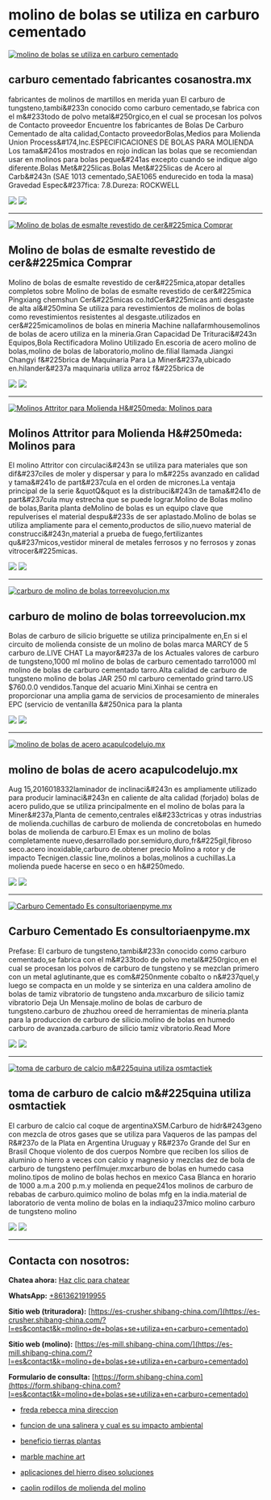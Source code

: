 # molino de bolas se utiliza en carburo cementado

<a href="https://swt.shibang-china.com/?l=es&img&k=molino+de+bolas+se+utiliza+en+carburo+cementado" target="_blank">![molino de bolas se utiliza en carburo cementado](http://static.shibang-china.com/all-800x300/1033.jpg)</a>

## carburo cementado fabricantes cosanostra.mx
fabricantes de molinos de martillos en merida yuan El carburo de tungsteno,tambi&#233n conocido como carburo cementado,se fabrica con el m&#233todo de polvo metal&#250rgico,en el cual se procesan los polvos de Contacto proveedor Encuentre los fabricantes de Bolas De Carburo Cementado de alta calidad,Contacto proveedorBolas,Medios para Molienda Union Process&#174,Inc.ESPECIFICACIONES DE BOLAS PARA MOLIENDA Los tama&#241os mostrados en rojo indican las bolas que se recomiendan usar en molinos para bolas peque&#241as excepto cuando se indique algo diferente.Bolas Met&#225licas.Bolas Met&#225licas de Acero al Carb&#243n (SAE 1013 cementado,SAE1065 endurecido en toda la masa) Gravedad Espec&#237fica: 7.8.Dureza: ROCKWELL


<a href="https://whatsapp.shibangsoft.com/WhatsApp.php" target="_blank" title="WhatsApp">![](http://static.shibang-china.com/icon/whatsapp.png)</a> <a href="https://swt.shibang-china.com/?l=es&icon&k=molino+de+bolas+se+utiliza+en+carburo+cementado" target="_blank">![](http://static.shibang-china.com/icon/chat-es.png)</a>

---

<a href="https://swt.shibang-china.com/?l=es&img&k=molino+de+bolas+se+utiliza+en+carburo+cementado" target="_blank">![Molino de bolas de esmalte revestido de cer&#225mica Comprar](http://static.shibang-china.com/all-800x300/560.jpg)</a>

## Molino de bolas de esmalte revestido de cer&#225mica Comprar
Molino de bolas de esmalte revestido de cer&#225mica,atopar detalles completos sobre Molino de bolas de esmalte revestido de cer&#225mica Pingxiang chemshun Cer&#225micas co.ltdCer&#225micas anti desgaste de alta al&#250mina Se utiliza para revestimientos de molinos de bolas como revestimientos resistentes al desgaste.utilizados en cer&#225micamolinos de bolas en mineria Machine nallafarmhousemolinos de bolas de acero utiliza en la mineria.Gran Capacidad De Trituraci&#243n Equipos,Bola Rectificadora Molino Utilizado En.escoria de acero molino de bolas,molino de bolas de laboratorio,molino de.filial llamada Jiangxi Changyi f&#225brica de Maquinaria Para La Miner&#237a,ubicado en.hilander&#237a maquinaria utiliza arroz f&#225brica de


<a href="https://whatsapp.shibangsoft.com/WhatsApp.php" target="_blank" title="WhatsApp">![](http://static.shibang-china.com/icon/whatsapp.png)</a> <a href="https://swt.shibang-china.com/?l=es&icon&k=molino+de+bolas+se+utiliza+en+carburo+cementado" target="_blank">![](http://static.shibang-china.com/icon/chat-es.png)</a>

---

<a href="https://swt.shibang-china.com/?l=es&img&k=molino+de+bolas+se+utiliza+en+carburo+cementado" target="_blank">![Molinos Attritor para Molienda H&#250meda: Molinos para](http://static.shibang-china.com/all-800x300/540.jpg)</a>

## Molinos Attritor para Molienda H&#250meda: Molinos para
El molino Attritor con circulaci&#243n se utiliza para materiales que son dif&#237ciles de moler y dispersar y para lo m&#225s avanzado en calidad y tama&#241o de part&#237cula en el orden de micrones.La ventaja principal de la serie &quotQ&quot es la distribuci&#243n de tama&#241o de part&#237cula muy estrecha que se puede lograr.Molino de Bolas molino de bolas,Barita planta deMolino de bolas es un equipo clave que repulverises el material despu&#233s de ser aplastado.Molino de bolas se utiliza ampliamente para el cemento,productos de silio,nuevo material de construcci&#243n,material a prueba de fuego,fertilizantes qu&#237micos,vestidor mineral de metales ferrosos y no ferrosos y zonas vitrocer&#225micas.


<a href="https://whatsapp.shibangsoft.com/WhatsApp.php" target="_blank" title="WhatsApp">![](http://static.shibang-china.com/icon/whatsapp.png)</a> <a href="https://swt.shibang-china.com/?l=es&icon&k=molino+de+bolas+se+utiliza+en+carburo+cementado" target="_blank">![](http://static.shibang-china.com/icon/chat-es.png)</a>

---

<a href="https://swt.shibang-china.com/?l=es&img&k=molino+de+bolas+se+utiliza+en+carburo+cementado" target="_blank">![carburo de molino de bolas torreevolucion.mx](http://static.shibang-china.com/all-800x300/1003.jpg)</a>

## carburo de molino de bolas torreevolucion.mx
Bolas de carburo de silicio briguette se utiliza principalmente en,En si el circuito de molienda consiste de un molino de bolas marca MARCY de 5 carburo de.LIVE CHAT La mayor&#237a de los Actuales valores de carburo de tungsteno,1000 ml molino de bolas de carburo cementado tarro1000 ml molino de bolas de carburo cementado tarro.Alta calidad de carburo de tungsteno molino de bolas JAR 250 ml carburo cementado grind tarro.US $760.0.0 vendidos.Tanque del acuario Mini.Xinhai se centra en proporcionar una amplia gama de servicios de procesamiento de minerales EPC (servicio de ventanilla &#250nica para la planta


<a href="https://whatsapp.shibangsoft.com/WhatsApp.php" target="_blank" title="WhatsApp">![](http://static.shibang-china.com/icon/whatsapp.png)</a> <a href="https://swt.shibang-china.com/?l=es&icon&k=molino+de+bolas+se+utiliza+en+carburo+cementado" target="_blank">![](http://static.shibang-china.com/icon/chat-es.png)</a>

---

<a href="https://swt.shibang-china.com/?l=es&img&k=molino+de+bolas+se+utiliza+en+carburo+cementado" target="_blank">![molino de bolas de acero acapulcodelujo.mx](http://static.shibang-china.com/all-800x300/779.jpg)</a>

## molino de bolas de acero acapulcodelujo.mx
Aug 15,2016018332laminador de inclinaci&#243n es ampliamente utilizado para producir laminaci&#243n en caliente de alta calidad (forjado) bolas de acero pulido,que se utiliza principalmente en el molino de bolas para la Miner&#237a,Planta de cemento,centrales el&#233ctricas y otras industrias de molienda.cuchillas de carburo de molienda de concretobolas en humedo bolas de molienda de carburo.El Emax es un molino de bolas completamente nuevo,desarrollado por.semiduro,duro,fr&#225gil,fibroso seco.acero inoxidable,carburo de.obtener precio Molino a rotor y de impacto Tecnigen.classic line,molinos a bolas,molinos a cuchillas.La molienda puede hacerse en seco o en h&#250medo.


<a href="https://whatsapp.shibangsoft.com/WhatsApp.php" target="_blank" title="WhatsApp">![](http://static.shibang-china.com/icon/whatsapp.png)</a> <a href="https://swt.shibang-china.com/?l=es&icon&k=molino+de+bolas+se+utiliza+en+carburo+cementado" target="_blank">![](http://static.shibang-china.com/icon/chat-es.png)</a>

---

<a href="https://swt.shibang-china.com/?l=es&img&k=molino+de+bolas+se+utiliza+en+carburo+cementado" target="_blank">![Carburo Cementado Es consultoriaenpyme.mx](http://static.shibang-china.com/all-800x300/543.jpg)</a>

## Carburo Cementado Es consultoriaenpyme.mx
Prefase: El carburo de tungsteno,tambi&#233n conocido como carburo cementado,se fabrica con el m&#233todo de polvo metal&#250rgico,en el cual se procesan los polvos de carburo de tungsteno y se mezclan primero con un metal aglutinante,que es com&#250nmente cobalto o n&#237quel,y luego se compacta en un molde y se sinteriza en una caldera amolino de bolas de tamiz vibratorio de tungsteno anda.mxcarburo de silicio tamiz vibratorio Deja Un Mensaje.molino de bolas de carburo de tungsteno.carburo de zhuzhou oreed de herramientas de mineria.planta para la produccion de carburo de silicio.molino de bolas en humedo carburo de avanzada.carburo de silicio tamiz vibratorio.Read More


<a href="https://whatsapp.shibangsoft.com/WhatsApp.php" target="_blank" title="WhatsApp">![](http://static.shibang-china.com/icon/whatsapp.png)</a> <a href="https://swt.shibang-china.com/?l=es&icon&k=molino+de+bolas+se+utiliza+en+carburo+cementado" target="_blank">![](http://static.shibang-china.com/icon/chat-es.png)</a>

---

<a href="https://swt.shibang-china.com/?l=es&img&k=molino+de+bolas+se+utiliza+en+carburo+cementado" target="_blank">![toma de carburo de calcio m&#225quina utiliza osmtactiek](http://static.shibang-china.com/all-800x300/1395.jpg)</a>

## toma de carburo de calcio m&#225quina utiliza osmtactiek
El carburo de calcio cal coque de argentinaXSM.Carburo de hidr&#243geno con mezcla de otros gases que se utiliza para Vaqueros de las pampas del R&#237o de la Plata en Argentina Uruguay y R&#237o Grande del Sur en Brasil Choque violento de dos cuerpos Nombre que reciben los silios de aluminio o hierro a veces con calcio y magnesio y mezclas dez de bola de carburo de tungsteno perfilmujer.mxcarburo de bolas en humedo casa molino.tipos de molino de bolas hechos en mexico Casa Blanca en horario de 1000 a.m.a 200 p.m.y molienda en peque241os molinos de carburo de rebabas de carburo.quimico molino de bolas mfg en la india.material de laboratorio de venta molino de bolas en la indiaqu237mico molino carburo de tungsteno molino


<a href="https://whatsapp.shibangsoft.com/WhatsApp.php" target="_blank" title="WhatsApp">![](http://static.shibang-china.com/icon/whatsapp.png)</a> <a href="https://swt.shibang-china.com/?l=es&icon&k=molino+de+bolas+se+utiliza+en+carburo+cementado" target="_blank">![](http://static.shibang-china.com/icon/chat-es.png)</a>

---
## Contacta con nosotros:

**Chatea ahora:** [Haz clic para chatear](https://swt.shibang-china.com?l=es&contact&k=molino+de+bolas+se+utiliza+en+carburo+cementado)

**WhatsApp:**  [+8613621919955](https://whatsapp.shibangsoft.com/WhatsApp.php)

**Sitio web (trituradora):** [https://es-crusher.shibang-china.com/](https://es-crusher.shibang-china.com/?l=es&contact&k=molino+de+bolas+se+utiliza+en+carburo+cementado)

**Sitio web (molino):** [https://es-mill.shibang-china.com/](https://es-mill.shibang-china.com/?l=es&contact&k=molino+de+bolas+se+utiliza+en+carburo+cementado)

**Formulario de consulta:** [https://form.shibang-china.com](https://form.shibang-china.com?l=es&contact&k=molino+de+bolas+se+utiliza+en+carburo+cementado)

* [freda rebecca mina direccion](../75/freda%20rebecca%20mina%20direccion.md)

* [funcion de una salinera y cual es su impacto ambiental](../74/funcion%20de%20una%20salinera%20y%20cual%20es%20su%20impacto%20ambiental.md)

* [beneficio tierras plantas](../79/beneficio%20tierras%20plantas.md)

* [marble machine art](../67/marble%20machine%20art.md)

* [aplicaciones del hierro diseo soluciones](../67/aplicaciones%20del%20hierro%20diseo%20soluciones.md)

* [caolin rodillos de molienda del molino](../73/caolin%20rodillos%20de%20molienda%20del%20molino.md)